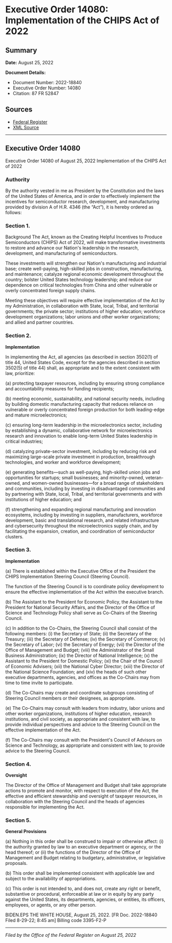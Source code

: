 # Executive Order 14080: Implementation of the CHIPS Act of 2022

## Summary

**Date:** August 25, 2022

**Document Details:**
- Document Number: 2022-18840
- Executive Order Number: 14080
- Citation: 87 FR 52847

## Sources
- [Federal Register](https://www.federalregister.gov/documents/2022/08/30/2022-18840/implementation-of-the-chips-act-of-2022)
- [XML Source](https://www.federalregister.gov/documents/full_text/xml/2022/08/30/2022-18840.xml)

---

## Executive Order 14080

Executive Order 14080 of August 25, 2022
Implementation of the CHIPS Act of 2022
### Authority

By the authority vested in me as President by the Constitution and the laws of the United States of America, and in order to effectively implement the incentives for semiconductor research, development, and manufacturing provided by division A of H.R. 4346 (the “Act”), it is hereby ordered as follows:
### Section 1.

Background
The Act, known as the Creating Helpful Incentives to Produce Semiconductors (CHIPS) Act of 2022, will make transformative investments to restore and advance our Nation's leadership in the research, development, and manufacturing of semiconductors.

These investments will strengthen our Nation's manufacturing and industrial base; create well-paying, high-skilled jobs in construction, manufacturing, and maintenance; catalyze regional economic development throughout the country; bolster United States technology leadership; and reduce our dependence on critical technologies from China and other vulnerable or overly concentrated foreign supply chains.

Meeting these objectives will require effective implementation of the Act by my Administration, in collaboration with State, local, Tribal, and territorial governments; the private sector; institutions of higher education; workforce development organizations; labor unions and other worker organizations; and allied and partner countries.
### Section 2.

**Implementation**

In implementing the Act, all agencies (as described in section 3502(1) of title 44, United States Code, except for the agencies described in section 3502(5) of title 44) shall, as appropriate and to the extent consistent with law, prioritize:

(a) protecting taxpayer resources, including by ensuring strong compliance and accountability measures for funding recipients;

(b) meeting economic, sustainability, and national security needs, including by building domestic manufacturing capacity that reduces reliance on vulnerable or overly concentrated foreign production for both leading-edge and mature microelectronics;

(c) ensuring long-term leadership in the microelectronics sector, including by establishing a dynamic, collaborative network for microelectronics research and innovation to enable long-term United States leadership in critical industries;

(d) catalyzing private-sector investment, including by reducing risk and maximizing large-scale private investment in production, breakthrough technologies, and worker and workforce development;

(e) generating benefits—such as well-paying, high-skilled union jobs and opportunities for startups; small businesses; and minority-owned, veteran-owned, and women-owned businesses—for a broad range of stakeholders and communities, including by investing in disadvantaged communities and by partnering with State, local, Tribal, and territorial governments and with institutions of higher education; and

(f) strengthening and expanding regional manufacturing and innovation ecosystems, including by investing in suppliers, manufacturers, workforce development, basic and translational research, and related infrastructure and cybersecurity throughout the microelectronics supply chain, and by 
facilitating the expansion, creation, and coordination of semiconductor clusters.
### Section 3.

**Implementation**

(a) There is established within the Executive Office of the President the CHIPS Implementation Steering Council (Steering Council).

The function of the Steering Council is to coordinate policy development to ensure the effective implementation of the Act within the executive branch.

(b) The Assistant to the President for Economic Policy, the Assistant to the President for National Security Affairs, and the Director of the Office of Science and Technology Policy shall serve as Co-Chairs of the Steering Council.

(c) In addition to the Co-Chairs, the Steering Council shall consist of the following members:
    (i) the Secretary of State;
    (ii) the Secretary of the Treasury;
    (iii) the Secretary of Defense;
    (iv) the Secretary of Commerce;
    (v) the Secretary of Labor;
    (vi) the Secretary of Energy;
    (vii) the Director of the Office of Management and Budget;
    (viii) the Administrator of the Small Business Administration;
    (ix) the Director of National Intelligence;
    (x) the Assistant to the President for Domestic Policy;
    (xi) the Chair of the Council of Economic Advisers;
    (xii) the National Cyber Director;
    (xiii) the Director of the National Science Foundation; and
    (xiv) the heads of such other executive departments, agencies, and offices as the Co-Chairs may from time to time invite to participate.

(d) The Co-Chairs may create and coordinate subgroups consisting of Steering Council members or their designees, as appropriate.

(e) The Co-Chairs may consult with leaders from industry, labor unions and other worker organizations, institutions of higher education, research institutions, and civil society, as appropriate and consistent with law, to provide individual perspectives and advice to the Steering Council on the effective implementation of the Act.

(f) The Co-Chairs may consult with the President's Council of Advisors on Science and Technology, as appropriate and consistent with law, to provide advice to the Steering Council.
### Section 4.

**Oversight**

The Director of the Office of Management and Budget shall take appropriate actions to promote and monitor, with respect to execution of the Act, the effective and efficient stewardship and oversight of taxpayer resources, in collaboration with the Steering Council and the heads of agencies responsible for implementing the Act.
### Section 5.

**General Provisions**

(a) Nothing in this order shall be construed to impair or otherwise affect:
    (i) the authority granted by law to an executive department or agency, or the head thereof; or
    (ii) the functions of the Director of the Office of Management and Budget relating to budgetary, administrative, or legislative proposals.

(b) This order shall be implemented consistent with applicable law and subject to the availability of appropriations.

(c) This order is not intended to, and does not, create any right or benefit, substantive or procedural, enforceable at law or in equity by any party against the United States, its departments, agencies, or entities, its officers, employees, or agents, or any other person.

BIDEN.EPS
THE WHITE HOUSE,
August 25, 2022.
[FR Doc. 2022-18840 
Filed 8-29-22; 8:45 am]
Billing code 3395-F2-P

---

*Filed by the Office of the Federal Register on August 25, 2022*

